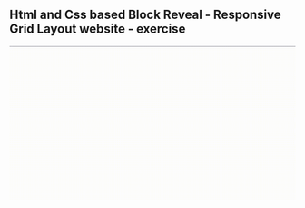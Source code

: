 Html and Css based Block Reveal - Responsive Grid Layout website - exercise
---

![BlockReveal](https://github.com/r4nd3l/BlockReveal/blob/master/img/sample.gif)
